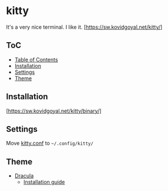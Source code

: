 # kitty

It's a very nice terminal. I like it. [https://sw.kovidgoyal.net/kitty/]

## ToC

* [Table of Contents](#toc)
* [Installation](https://sw.kovidgoyal.net/kitty/binary/)
* [Settings](#settings)
* [Theme](#theme)

## Installation

[https://sw.kovidgoyal.net/kitty/binary/]

## Settings

Move [kitty.conf](kitty/kitty.conf) to `~/.config/kitty/`

## Theme

* [Dracula](https://github.com/dracula/kitty)
  * [Installation guide](https://draculatheme.com/kitty)

